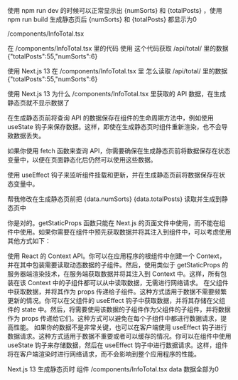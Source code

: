 
使用 npm run dev 的时候可以正常显示出 {numSorts} 和 {totalPosts} ，使用 npm run build 生成静态页后 {numSorts} 和 {totalPosts} 都显示为0

/components/InfoTotal.tsx

在 /components/InfoTotal.tsx 里的代码
使用 这个代码获取  /api/total/ 里的数据 {"totalPosts":55,"numSorts":6}

使用 Next.js 13 在 /components/InfoTotal.tsx 里
怎么读取  /api/total/ 里的数据 {"totalPosts":55,"numSorts":6}

使用 Next.js 13 为什么 /components/InfoTotal.tsx 里获取的 API 数据，在生成静态页就不显示数据了

在生成静态页前将查询 API 的数据保存在组件的生命周期方法中，例如使用 useState 钩子来保存数据。这样，即使在生成静态页时组件重新渲染，也不会导致数据丢失。

如果你使用 fetch 函数来查询 API，你需要确保在生成静态页前将数据保存在状态变量中，以便在页面静态化后仍然可以使用这些数据。

使用 useEffect 钩子来监听组件挂载和更新，并在生成静态页前将数据保存在状态变量中。

帮我修改在生成静态页前把 {data.numSorts} {data.totalPosts} 读取并生成到静态页中

你是对的。getStaticProps 函数只能在 Next.js 的页面文件中使用，而不能在组件中使用。如果你需要在组件中预先获取数据并将其注入到组件中，可以考虑使用其他方式如下：

使用 React 的 Context API。你可以在应用程序的根组件中创建一个 Context，并在其中包装需要读取动态数据的子组件。然后，使用类似于 getStaticProps 的服务器端渲染技术，在服务端获取数据并将其注入到 Context 中。这样，所有包装在该 Context 中的子组件都可以从中读取数据，无需进行网络请求。
在父组件中获取数据，并将其作为 props 传递给子组件。这种方式适用于数据不需要频繁更新的情况。你可以在父组件的 useEffect 钩子中获取数据，并将其存储在父组件的 state 中。然后，将需要使用该数据的子组件作为父组件的子组件，并将数据作为 props 传递给它们。这种方式可以避免在每个子组件中都进行数据请求，提高性能。
如果你的数据不是非常关键，也可以在客户端使用 useEffect 钩子进行数据请求。这种方式适用于数据不重要或者可以缓存的情况。你可以在组件中使用 useState 钩子来存储数据，然后在 useEffect 钩子中进行数据请求。这样，组件将在客户端渲染时进行网络请求，而不会影响到整个应用程序的性能。

Next.js 13 生成静态页时 组件 /components/InfoTotal.tsx  data 数据全部为0